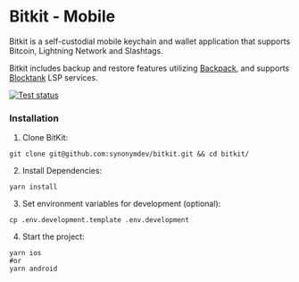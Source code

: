 # Bitkit - Mobile

Bitkit is a self-custodial mobile keychain and wallet application that supports Bitcoin, Lightning Network and Slashtags.

Bitkit includes backup and restore features utilizing [Backpack](https://github.com/synonymdev/backpack-client), and supports [Blocktank](https://github.com/synonymdev/blocktank-client) LSP services.

[![Test status](https://github.com/synonymdev/bitkit/workflows/tests/badge.svg)](https://github.com/synonymdev/bitkit/actions)

### Installation

1. Clone BitKit:

```shell
git clone git@github.com:synonymdev/bitkit.git && cd bitkit/
```

2. Install Dependencies:

```shell
yarn install
```

3. Set environment variables for development (optional):

```shell
cp .env.development.template .env.development
```

4. Start the project:

```shell
yarn ios
#or
yarn android
```
